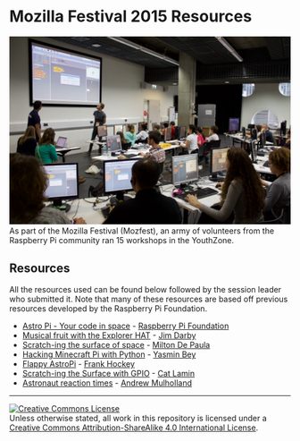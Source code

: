 # Mozilla Festival 2015 Resources

![NI Raspberry Jam sign](images/mozfest.jpg)
As part of the Mozilla Festival (Mozfest), an army of volunteers from the Raspberry Pi community ran 15 workshops in the YouthZone.        

## Resources   
All the resources used can be found below followed by the session leader who submitted it. Note that many of these resources are based off previous resources developed by the Raspberry Pi Foundation.   
- [Astro Pi - Your code in space](Worksheets/Mozfest2015/AstroPi.pdf) - [Raspberry Pi Foundation](https://twitter.com/Raspberry_Pi)
- [Musical fruit with the Explorer HAT](Worksheets/Mozfest2015/Explorer-Fruit.pdf) - [Jim Darby](https://twitter.com/HackerJimbo)
- [Scratch-ing the surface of space](Worksheets/Mozfest2015/Scratch-ing-surface-of-space.pdf) - [Milton De Paula](https://twitter.com/miltonio94)
- [Hacking Minecraft Pi with Python](Worksheets/Mozfest2015/Hacking-Minecraft-With-Python-Castles.pdf) - [Yasmin Bey](https://twitter.com/RPi_Yaz14)
- [Flappy AstroPi](Worksheets/Mozfest2015/Flappy-Astronaut.pdf) - [Frank Hockey](https://twitter.com/fth_nix)
- [Scratch-ing the Surface with GPIO](Worksheets/Mozfest2015/Scratch-ing-the-surface-GPIO.pdf) - [Cat Lamin](https://twitter.com/CatLamin)
- [Astronaut reaction times](Worksheets/Mozfest2015/Astronaut-reaction-times.pdf) - [Andrew Mulholland](https://twitter.com/gbaman1)


---
<a rel="license" href="http://creativecommons.org/licenses/by-sa/4.0/"><img alt="Creative Commons License" style="border-width:0" src="https://i.creativecommons.org/l/by-sa/4.0/88x31.png" /></a><br />Unless otherwise stated, all work in this repository is licensed under a <a rel="license" href="http://creativecommons.org/licenses/by-sa/4.0/">Creative Commons Attribution-ShareAlike 4.0 International License</a>.
